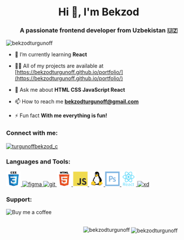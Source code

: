 <h1 align="center">Hi 👋, I'm Bekzod</h1>
<h3 align="center">A passionate frontend developer from Uzbekistan 🇺🇿</h3>

<p align="left"> <img src="https://komarev.com/ghpvc/?username=bekzodturgunoff&label=Profile%20views&color=0e75b6&style=flat" alt="bekzodturgunoff" /> </p>

- 🌱 I’m currently learning **React**

- 👨‍💻 All of my projects are available at [https://bekzodturgunoff.github.io/portfolio/](https://bekzodturgunoff.github.io/portfolio/)

- 💬 Ask me about **HTML CSS JavaScript React**

- 📫 How to reach me **bekzodturgunoff@gmail.com**

- ⚡ Fun fact **With me everything is fun!**

<h3 align="left">Connect with me:</h3>
<p align="left">
<a href="https://instagram.com/turgunoffbekzod_c" target="blank"><img align="center" src="https://raw.githubusercontent.com/rahuldkjain/github-profile-readme-generator/master/src/images/icons/Social/instagram.svg" alt="turgunoffbekzod_c" height="30" width="40" /></a>
</p>

<h3 align="left">Languages and Tools:</h3>
<p align="left"> <a href="https://www.w3schools.com/css/" target="_blank" rel="noreferrer"> <img src="https://raw.githubusercontent.com/devicons/devicon/master/icons/css3/css3-original-wordmark.svg" alt="css3" width="40" height="40"/> </a> <a href="https://www.figma.com/" target="_blank" rel="noreferrer"> <img src="https://www.vectorlogo.zone/logos/figma/figma-icon.svg" alt="figma" width="40" height="40"/> </a> <a href="https://git-scm.com/" target="_blank" rel="noreferrer"> <img src="https://www.vectorlogo.zone/logos/git-scm/git-scm-icon.svg" alt="git" width="40" height="40"/> </a> <a href="https://www.w3.org/html/" target="_blank" rel="noreferrer"> <img src="https://raw.githubusercontent.com/devicons/devicon/master/icons/html5/html5-original-wordmark.svg" alt="html5" width="40" height="40"/> </a> <a href="https://developer.mozilla.org/en-US/docs/Web/JavaScript" target="_blank" rel="noreferrer"> <img src="https://raw.githubusercontent.com/devicons/devicon/master/icons/javascript/javascript-original.svg" alt="javascript" width="40" height="40"/> </a> <a href="https://www.linux.org/" target="_blank" rel="noreferrer"> <img src="https://raw.githubusercontent.com/devicons/devicon/master/icons/linux/linux-original.svg" alt="linux" width="40" height="40"/> </a> <a href="https://www.photoshop.com/en" target="_blank" rel="noreferrer"> <img src="https://raw.githubusercontent.com/devicons/devicon/master/icons/photoshop/photoshop-line.svg" alt="photoshop" width="40" height="40"/> </a> <a href="https://reactjs.org/" target="_blank" rel="noreferrer"> <img src="https://raw.githubusercontent.com/devicons/devicon/master/icons/react/react-original-wordmark.svg" alt="react" width="40" height="40"/> </a> <a href="https://www.adobe.com/products/xd.html" target="_blank" rel="noreferrer"> <img src="https://cdn.worldvectorlogo.com/logos/adobe-xd.svg" alt="xd" width="40" height="40"/> </a> </p>

<h3 align="left">Support:</h3>
<p><a href="https://www.buymeacoffee.com/Buy me a coffee "> <img align="left" src="https://cdn.buymeacoffee.com/buttons/v2/default-yellow.png" height="50" width="210" alt="Buy me a coffee " /></a></p><br><br>

<p><img align="left" src="https://github-readme-stats.vercel.app/api/top-langs?username=bekzodturgunoff&show_icons=true&locale=en&layout=compact" alt="bekzodturgunoff" /></p>

<p>&nbsp;<img align="center" src="https://github-readme-stats.vercel.app/api?username=bekzodturgunoff&show_icons=true&locale=en" alt="bekzodturgunoff" /></p>

